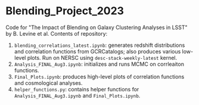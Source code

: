 # Blending_Project_2023

Code for "The Impact of Blending on Galaxy Clustering Analyses in LSST" by B. Levine et al. Contents of repository:

1. `blending_correlations_latest.ipynb`: generates redshift distributions and correlation functions from GCRCatalogs; also produces various low-level plots. Run on NERSC using `desc-stack-weekly-latest` kernel.
2. `Analysis_FINAL_Aug3.ipynb`: initializes and runs MCMC on corrleaiton functions.
3. `Final_Plots.ipynb`: produces high-level plots of correlation functions and cosmological analyses.
4. `helper_functions.py`: contains helper functions for `Analysis_FINAL_Aug3.ipynb` and `Final_Plots.ipynb`.
